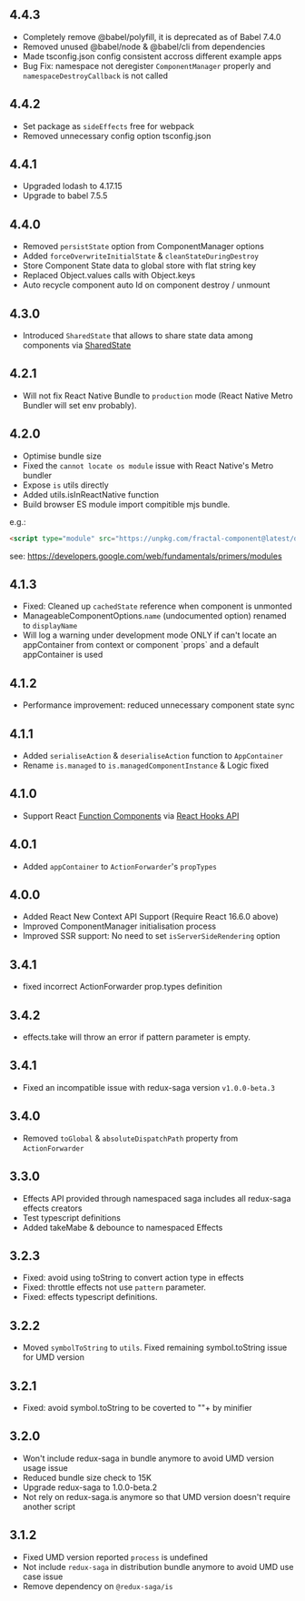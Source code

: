 ## 4.4.3

- Completely remove @babel/polyfill, it is deprecated as of Babel 7.4.0
- Removed unused @babel/node & @babel/cli from dependencies
- Made tsconfig.json config consistent accross different example apps
- Bug Fix: namespace not deregister `ComponentManager` properly and `namespaceDestroyCallback` is not called

## 4.4.2

- Set package as `sideEffects` free for webpack
- Removed unnecessary config option tsconfig.json

## 4.4.1

- Upgraded lodash to 4.17.15
- Upgrade to babel 7.5.5

## 4.4.0

- Removed `persistState` option from ComponentManager options
- Added  `forceOverwriteInitialState` & `cleanStateDuringDestroy`
- Store Component State data to global store with flat string key
- Replaced Object.values calls with Object.keys
- Auto recycle component auto Id on component destroy / unmount

## 4.3.0

- Introduced `SharedState` that allows to share state data among components via [SharedState](https://t83714.github.io/fractal-component/api/SharedState.html)

## 4.2.1

- Will not fix React Native Bundle to `production` mode (React Native Metro Bundler will set env probably).

## 4.2.0

- Optimise bundle size
- Fixed the `cannot locate os module` issue with React Native's Metro bundler
- Expose `is` utils directly
- Added utils.isInReactNative function
- Build browser ES module import compitible mjs bundle. 

e.g.:
```html
<script type="module" src="https://unpkg.com/fractal-component@latest/dist/fractal-component.esm.mjs"></script>
```
see: https://developers.google.com/web/fundamentals/primers/modules

## 4.1.3

- Fixed: Cleaned up `cachedState` reference when component is unmonted
- ManageableComponentOptions.`name` (undocumented option) renamed to `displayName`
- Will log a warning under development mode ONLY if can't locate an appContainer from context or component \`props\` and a default appContainer is used 

## 4.1.2 

- Performance improvement: reduced unnecessary component state sync 

## 4.1.1

- Added `serialiseAction` & `deserialiseAction` function to `AppContainer`
- Rename `is.managed` to `is.managedComponentInstance` & Logic fixed

## 4.1.0

- Support React [Function Components](https://reactjs.org/docs/components-and-props.html#function-and-class-components) via [React Hooks API](https://reactjs.org/docs/hooks-custom.html)

## 4.0.1

- Added `appContainer` to `ActionForwarder`'s `propTypes`

## 4.0.0

- Added React New Context API Support (Require React 16.6.0 above)
- Improved ComponentManager initialisation process
- Improved SSR support: No need to set `isServerSideRendering` option

## 3.4.1

- fixed incorrect ActionForwarder prop.types definition

## 3.4.2

- effects.take will throw an error if pattern parameter is empty.

## 3.4.1

- Fixed an incompatible issue with redux-saga version `v1.0.0-beta.3`

## 3.4.0

- Removed `toGlobal` & `absoluteDispatchPath` property from `ActionForwarder`

## 3.3.0

- Effects API provided through namespaced saga includes all redux-saga effects creators
- Test typescript definitions
- Added takeMabe & debounce to namespaced Effects 

## 3.2.3

- Fixed: avoid using toString to convert action type in effects
- Fixed: throttle effects not use `pattern` parameter.
- Fixed: effects typescript definitions.

## 3.2.2

-   Moved `symbolToString` to `utils`. Fixed remaining symbol.toString issue for UMD version

## 3.2.1

-   Fixed: avoid symbol.toString to be coverted to ""+ by minifier

## 3.2.0

-   Won't include redux-saga in bundle anymore to avoid UMD version usage issue
-   Reduced bundle size check to 15K
-   Upgrade redux-saga to 1.0.0-beta.2
-   Not rely on redux-saga.is anymore so that UMD version doesn't require another script

## 3.1.2

-   Fixed UMD version reported `process` is undefined
-   Not include `redux-saga` in distribution bundle anymore to avoid UMD use case issue
-   Remove dependency on `@redux-saga/is`

